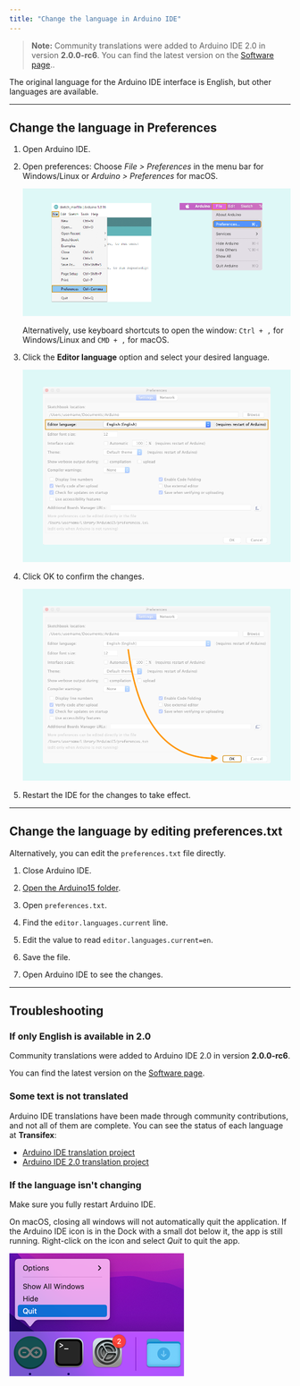 ```yaml
---
title: "Change the language in Arduino IDE"
---
```


> **Note:** Community translations were added to Arduino IDE 2.0 in version **2.0.0-rc6**. You can find the latest version on the [Software page](https://www.arduino.cc/en/software).. <!-- TEMP_NOTICE: 22-04-27 -->

The original language for the Arduino IDE interface is English, but other languages are available.

---

## Change the language in Preferences

1. Open Arduino IDE.

2. Open preferences: Choose _File > Preferences_ in the menu bar for Windows/Linux or  _Arduino > Preferences_ for macOS.

     ![](img/ide-preferences-multi-OS.png)

   Alternatively, use keyboard shortcuts to open the window: `Ctrl + ,` for Windows/Linux and `CMD + ,` for macOS.

3. Click the **Editor language** option and select your desired language.

   ![The Editor language option in the IDE Preferences window.](img/highlighting-preferences-language.png)

4. Click OK to confirm the changes.

   ![Clicking OK to confirm the changes.](img/highlighting-preferences-OK.png)

5. Restart the IDE for the changes to take effect.

---

## Change the language by editing preferences.txt

Alternatively, you can edit the `preferences.txt` file directly.

1. Close Arduino IDE.

2. [Open the Arduino15 folder](https://support.arduino.cc/hc/en-us/articles/360018448279-Open-the-Arduino15-folder).

3. Open `preferences.txt`.

4. Find the `editor.languages.current` line.

5. Edit the value to read `editor.languages.current=en`.

6. Save the file.

7. Open Arduino IDE to see the changes.

---

## Troubleshooting

### If only English is available in 2.0

Community translations were added to Arduino IDE 2.0 in version **2.0.0-rc6**.

You can find the latest version on the [Software page](https://www.arduino.cc/en/software).

### Some text is not translated

Arduino IDE translations have been made through community contributions, and not all of them are complete. You can see the status of each language at **Transifex**:

* [Arduino IDE translation project](https://www.transifex.com/mbanzi/arduino-ide-15/)
* [Arduino IDE 2.0 translation project](https://www.transifex.com/arduino-1/ide2/)

### If the language isn't changing

Make sure you fully restart Arduino IDE.

On macOS, closing all windows will not automatically quit the application. If the Arduino IDE icon is in the Dock with a small dot below it, the app is still running. Right-click on the icon and select _Quit_ to quit the app.

![Quitting Arduino IDE in the Dock on macOS.](img/macos-ide-quit.png)
